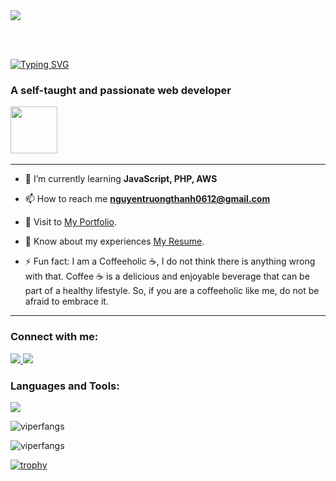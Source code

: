 <img src="https://github.com/Anmol-Baranwal/Cool-GIFs-For-GitHub/assets/74038190/d48893bd-0757-481c-8d7e-ba3e163feae7" />

<br><br>

[![Typing SVG](https://readme-typing-svg.demolab.com?font=Fira+Code&weight=600&size=30&pause=1000&width=435&lines=Hi+%F0%9F%91%8B%2C+I'm+Thanh+Nguyen)]()

<h3>A self-taught and passionate web developer</h3>  <img src="https://github.com/Anmol-Baranwal/Cool-GIFs-For-GitHub/assets/74038190/42077049-1939-493e-9a19-47ca5db36643" width="75">&nbsp;


---

- 🌱 I’m currently learning **JavaScript, PHP, AWS**

- 📫 How to reach me **nguyentruongthanh0612@gmail.com**

- 📝 Visit to [My Portfolio](https://thanhisdev.netlify.app/).

- 📄 Know about my experiences [My Resume](https://drive.google.com/file/d/11ohXCuyl87QYs3oGH0jeeir5xImGMTYG/view?usp=sharing).
- ⚡ Fun fact:
  I am a Coffeeholic ☕️, I do not think there is anything wrong with that. Coffee ☕️ is a delicious and enjoyable beverage that can be part of a healthy lifestyle. So, if you are a coffeeholic like me, do not be afraid to embrace it.
  
---
<h3 align="left">Connect with me:</h3>
<p align="left">
<a href="https://www.linkedin.com/in/thanhnt612/" target="blank">
   <img src="https://skillicons.dev/icons?i=linkedin"/>
</a>
<a href="https://www.instagram.com/thanh.nt612/" target="blank">
  <img src="https://skillicons.dev/icons?i=instagram"/>
</a>
</p>

<h3 align="left">Languages and Tools:</h3>

<p>
  <a href="">
    <img src="https://skillicons.dev/icons?i=js,ts,php,html,css,sass,bootstrap,tailwind,react,nextjs,redux,nodejs,express,mongodb,postgres,postman,redis,vscode,netlify,aws,bash"/>
  </a>
</p>

<p align="left"><img align="center" src="https://github-readme-stats.vercel.app/api/top-langs?username=thanhnt612&show_icons=true&locale=en&layout=compact" alt="viperfangs" /></p>

<p align="left"><img align="center" src="https://github-readme-streak-stats.herokuapp.com/?user=thanhnt612&" alt="viperfangs" /></p>

[![trophy](https://github-profile-trophy.vercel.app/?username=thanhnt612&theme=onedark&column=8)](https://github.com/ryo-ma/github-profile-trophy)
